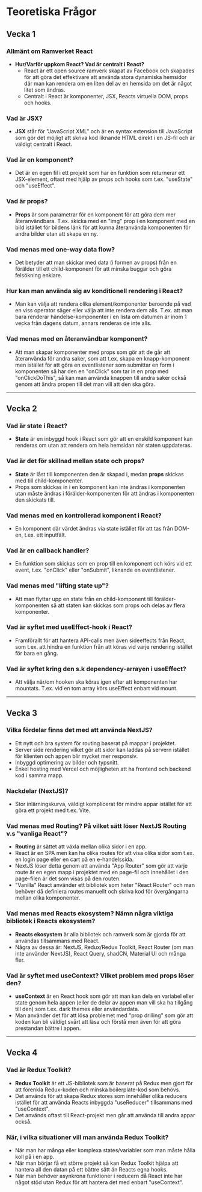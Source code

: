 # Teoretiska Frågor

## Vecka 1

### Allmänt om Ramverket React
- **Hur/Varför uppkom React? Vad är centralt i React?**
  - React är ett open source ramverk skapat av Facebook och skapades för att göra det effektivare att använda stora dynamiska hemsidor där man kan rendera om en liten del av en hemsida om det är något litet som ändras.
  - Centralt i React är komponenter, JSX, Reacts virtuella DOM, props och hooks.

### Vad är JSX?
- **JSX** står för "JavaScript XML" och är en syntax extension till JavaScript som gör det möjligt att skriva kod liknande HTML direkt i en JS-fil och är väldigt centralt i React.

### Vad är en komponent?
- Det är en egen fil i ett projekt som har en funktion som returnerar ett JSX-element, oftast med hjälp av props och hooks som t.ex. "useState" och "useEffect".

### Vad är props?
- **Props** är som parametrar för en komponent för att göra dem mer återanvändbara. T.ex. skicka med en "img" prop i en komponent med en bild istället för bildens länk för att kunna återanvända komponenten för andra bilder utan att skapa en ny.

### Vad menas med one-way data flow?
- Det betyder att man skickar med data (i formen av props) från en förälder till ett child-komponent för att minska buggar och göra felsökning enklare.

### Hur kan man använda sig av konditionell rendering i React?
- Man kan välja att rendera olika element/komponenter beroende på vad en viss operator säger eller välja att inte rendera dem alls. T.ex. att man bara renderar händelse-komponenter i en lista om datumen är inom 1 vecka från dagens datum, annars renderas de inte alls.

### Vad menas med en återanvändbar komponent?
- Att man skapar komponenter med props som gör att de går att återanvända för andra saker, som att t.ex. skapa en knapp-komponent men istället för att göra en eventlistener som submittar en form i komponenten så har den en "onClick" som tar in en prop med "onClickDoThis", så kan man använda knappen till andra saker också genom att ändra propen till det man vill att den ska göra.

---

## Vecka 2

### Vad är state i React?
- **State** är en inbyggd hook i React som gör att en enskild komponent kan renderas om utan att rendera om hela hemsidan när staten uppdateras.

### Vad är det för skillnad mellan state och props?
- **State** är låst till komponenten den är skapad i, medan **props** skickas med till child-komponenter.
- Props som skickas in i en komponent kan inte ändras i komponenten utan måste ändras i förälder-komponenten för att ändras i komponenten den skickats till.

### Vad menas med en kontrollerad komponent i React?
- En komponent där värdet ändras via state istället för att tas från DOM-en, t.ex. ett inputfält.

### Vad är en callback handler?
- En funktion som skickas som en prop till en komponent och körs vid ett event, t.ex. "onClick" eller "onSubmit", liknande en eventlistener.

### Vad menas med "lifting state up"?
- Att man flyttar upp en state från en child-komponent till förälder-komponenten så att staten kan skickas som props och delas av flera komponenter.

### Vad är syftet med useEffect-hook i React?
- Framförallt för att hantera API-calls men även sideeffects från React, som t.ex. att hindra en funktion från att köras vid varje rendering istället för bara en gång.

### Vad är syftet kring den s.k dependency-arrayen i useEffect?
- Att välja när/om hooken ska köras igen efter att komponenten har mountats. T.ex. vid en tom array körs useEffect enbart vid mount.

---

## Vecka 3

### Vilka fördelar finns det med att använda NextJS?
- Ett nytt och bra system för routing baserat på mappar i projektet.
- Server side rendering vilket gör att sidor kan laddas på servern istället för klienten och appen blir mycket mer responsiv.
- Inbyggd optimering av bilder och typsnitt.
- Enkel hosting med Vercel och möjligheten att ha frontend och backend kod i samma mapp.

### Nackdelar (NextJS)?
- Stor inlärningskurva, väldigt komplicerat för mindre appar istället för att göra ett projekt med t.ex. Vite.

### Vad menas med Routing? På vilket sätt löser NextJS Routing v.s "vanliga React"?
- **Routing** är sättet att växla mellan olika sidor i en app.
- React är en SPA men kan ha olika routes för att visa olika sidor som t.ex. en login page eller en cart på en e-handelssida.
- NextJS löser detta genom att använda "App Router" som gör att varje route är en egen mapp i projektet med en page-fil och innehållet i den page-filen är det som visas på den routen.
- "Vanilla" React använder ett bibliotek som heter "React Router" och man behöver då definiera routes manuellt och skriva kod för övergångarna mellan olika komponenter.

### Vad menas med Reacts ekosystem? Nämn några viktiga bibliotek i Reacts ekosystem?
- **Reacts ekosystem** är alla bibliotek och ramverk som är gjorda för att användas tillsammans med React.
- Några av dessa är: NextJS, Redux/Redux Toolkit, React Router (om man inte använder NextJS), React Query, shadCN, Material UI och många fler.

### Vad är syftet med useContext? Vilket problem med props löser den?
- **useContext** är en React hook som gör att man kan dela en variabel eller state genom hela appen (eller de delar av appen man vill ska ha tillgång till den) som t.ex. dark themes eller användardata.
- Man använder det för att lösa problemet med "prop drilling" som gör att koden kan bli väldigt svårt att läsa och förstå men även för att göra prestandan bättre i appen.

---

## Vecka 4

### Vad är Redux Toolkit?
- **Redux Toolkit** är ett JS-bibliotek som är baserat på Redux men gjort för att förenkla Redux-koden och minska boilerplate-kod som behövs.
- Det används för att skapa Redux stores som innehåller olika reducers istället för att använda Reacts inbyggda "useReducer" tillsammans med "useContext".
- Det används oftast till React-projekt men går att använda till andra appar också.

### När, i vilka situationer vill man använda Redux Toolkit?
- När man har många eller komplexa states/variabler som man måste hålla koll på i en app.
- När man börjar få ett större projekt så kan Redux Toolkit hjälpa att hantera all den datan på ett bättre sätt än Reacts egna hooks.
- När man behöver asynkrona funktioner i reducern då React inte har något stöd utan Redux för att hantera det med enbart "useContext".
